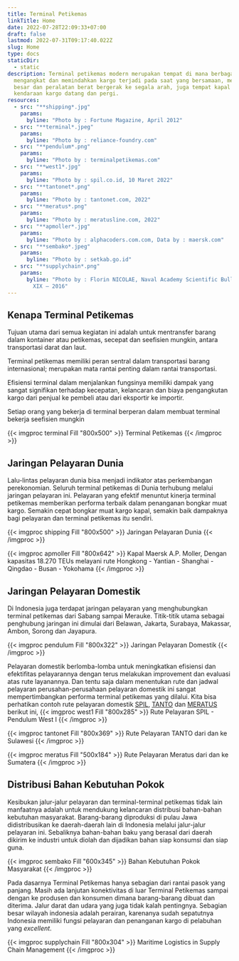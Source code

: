 ```yaml
---
title: Terminal Petikemas
linkTitle: Home
date: 2022-07-28T22:09:33+07:00
draft: false
lastmod: 2022-07-31T09:17:40.022Z
slug: Home
type: docs
staticDir:
  - static
description: Terminal petikemas modern merupakan tempat di mana berbagai aktivitas kompleks
  mengangkat dan memindahkan kargo terjadi pada saat yang bersamaan, mesin-mesin
  besar dan peralatan berat bergerak ke segala arah, juga tempat kapal dan
  kendaraan kargo datang dan pergi.
resources:
  - src: "**shipping*.jpg"
    params:
      byline: "Photo by : Fortune Magazine, April 2012"
  - src: "**terminal*.jpeg"
    params:
      byline: "Photo by : reliance-foundry.com"
  - src: "**pendulum*.png"
    params:
      byline: "Photo by : terminalpetikemas.com"
  - src: "**west1*.jpg"
    params:
      byline: "Photo by : spil.co.id, 10 Maret 2022"
  - src: "**tantonet*.png"
    params:
      byline: "Photo by : tantonet.com, 2022"
  - src: "**meratus*.png"
    params:
      byline: "Photo by : meratusline.com, 2022"
  - src: "**apmoller*.jpg"
    params:
      byline: "Photo by : alphacoders.com.com, Data by : maersk.com"
  - src: "**sembako*.jpeg"
    params:
      byline: "Photo by : setkab.go.id"
  - src: "**supplychain*.png"
    params:
      byline: "Photo by : Florin NICOLAE, Naval Academy Scientific Bulletin, Volume
        XIX – 2016"
---
```

## Kenapa Terminal Petikemas

Tujuan utama dari semua kegiatan ini adalah untuk mentransfer barang dalam kontainer atau petikemas, secepat dan seefisien mungkin, antara transportasi darat dan laut.

Terminal petikemas memiliki peran sentral dalam transportasi barang internasional; merupakan mata rantai penting dalam rantai transportasi.

Efisiensi terminal dalam menjalankan fungsinya memiliki dampak yang sangat signifikan terhadap kecepatan, kelancaran dan biaya pengangkutan kargo dari penjual ke pembeli atau dari eksportir ke importir.

Setiap orang yang bekerja di terminal berperan dalam membuat terminal bekerja seefisien mungkin

{{< imgproc terminal Fill "800x500" >}}
Terminal Petikemas
{{< /imgproc >}}

## Jaringan Pelayaran Dunia

Lalu-lintas pelayaran dunia bisa menjadi indikator atas perkembangan perekonomian. Seluruh terminal petikemas di Dunia terhubung melalui jaringan pelayaran ini. Pelayaran yang efektif menuntut kinerja terminal petikemas memberikan performa terbaik dalam penanganan bongkar muat kargo. Semakin cepat bongkar muat kargo kapal, semakin baik dampaknya bagi pelayaran dan terminal petikemas itu sendiri.

{{< imgproc shipping Fill "800x500" >}}
Jaringan Pelayaran Dunia
{{< /imgproc >}}

{{< imgproc apmoller Fill "800x642" >}}
Kapal Maersk A.P. Moller, Dengan kapasitas 18.270 TEUs melayani rute Hongkong - Yantian - Shanghai - Qingdao - Busan - Yokohama
{{< /imgproc >}}

## Jaringan Pelayaran Domestik

Di Indonesia juga terdapat jaringan pelayaran yang menghubungkan terminal petikemas dari Sabang sampai Merauke. Titik-titik utama sebagai penghubung jaringan ini dimulai dari Belawan, Jakarta, Surabaya, Makassar, Ambon, Sorong dan Jayapura.

{{< imgproc pendulum Fill "800x322" >}}
Jaringan Pelayaran Domestik
{{< /imgproc >}}

Pelayaran domestik berlomba-lomba untuk meningkatkan efisiensi dan efektifitas pelayarannya dengan terus melakukan improvement dan evaluasi atas rute layanannya. Dan tentu saja dalam menentukan rute dan jadwal pelayaran perusahan-perusahaan pelayaran domestik ini sangat mempertimbangkan performa terminal petikemas yang dilalui. Kita bisa perhatikan contoh rute pelayaran domestik [SPIL](https://www.spil.co.id/project/), [TANTO](https://www.tantonet.com/schedule.php) dan [MERATUS](https://www.meratusline.com/id/guest/schedule-&-tracking) berikut ini,
{{< imgproc west1 Fill "800x285" >}}
Rute Pelayaran SPIL - Pendulum West I
{{< /imgproc >}}

{{< imgproc tantonet Fill "800x369" >}}
Rute Pelayaran TANTO dari dan ke Sulawesi
{{< /imgproc >}}

{{< imgproc meratus Fill "500x184" >}}
Rute Pelayaran Meratus dari dan ke Sumatera
{{< /imgproc >}}

## Distribusi Bahan Kebutuhan Pokok

Kesibukan jalur-jalur pelayaran dan terminal-terminal petikemas tidak lain manfaatnya adalah untuk mendukung kelancaran distribusi bahan-bahan kebutuhan masyarakat. Barang-barang diproduksi di pulau Jawa didistribusikan ke daerah-daerah lain di Indonesia melalui jalur-jalur pelayaran ini. Sebaliknya bahan-bahan baku yang berasal dari daerah dikirim ke industri untuk diolah dan dijadikan bahan siap konsumsi dan siap guna.

{{< imgproc sembako Fill "600x345" >}}
Bahan Kebutuhan Pokok Masyarakat
{{< /imgproc >}}

Pada dasarnya Terminal Petikemas hanya sebagian dari rantai pasok yang panjang. Masih ada lanjutan konektivitas di luar Terminal Petikemas sampai dengan ke produsen dan konsumen dimana barang-barang dibuat dan diterima. Jalur darat dan udara yang juga tidak kalah pentingnya.
Sebagian besar wilayah indonesia adalah perairan, karenanya sudah sepatutnya Indonesia memiliki fungsi pelayaran dan penanganan kargo di pelabuhan yang *excellent*.

{{< imgproc supplychain Fill "800x304" >}}
Maritime Logistics in Supply Chain Management
{{< /imgproc >}}
